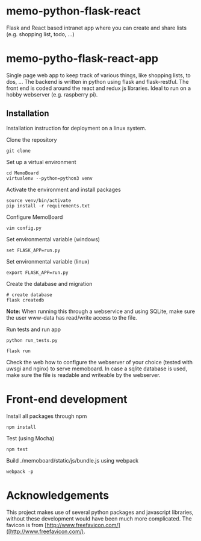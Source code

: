 # memo-python-flask-react
Flask and React based intranet app where you can create and share lists (e.g. shopping list, todo, ...)



# memo-pytho-flask-react-app

Single page web app to keep track of various things, like shopping lists, to dos, ... The backend is written in python
using flask and flask-restful. The front end is coded around the react and redux js libraries. Ideal to run on a hobby webserver 
(e.g. raspberry pi).



## Installation

Installation instruction for deployment on a linux system. 

Clone the repository

    git clone 
    
Set up a virtual environment
    
    cd MemoBoard
    virtualenv --python=python3 venv
    
Activate the environment and install packages

    source venv/bin/activate
    pip install -r requirements.txt
    
Configure MemoBoard

    vim config.py
    
Set environmental variable (windows)
    
    set FLASK_APP=run.py 

Set environmental variable (linux)
    
    export FLASK_APP=run.py 

Create the database and migration

    # create database
    flask createdb
    
**Note:** When running this through a webservice and using SQLite, make sure the user www-data has read/write access to the file.

Run tests and run app

    python run_tests.py
    
    flask run
    
Check the web how to configure the webserver of your choice (tested with uwsgi and nginx) to serve memoboard. In case
a sqlite database is used, make sure the file is readable and writeable by the webserver.

# Front-end development

Install all packages through npm 

    npm install

Test (using Mocha)

    npm test

Build ./memoboard/static/js/bundle.js using webpack

    webpack -p

# Acknowledgements

This project makes use of several python packages and javascript libraries, without these development would have been much more complicated.
The favicon is from [http://www.freefavicon.com/]([http://www.freefavicon.com/).


